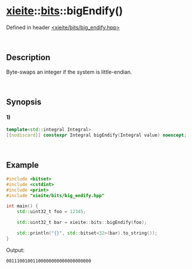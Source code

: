 # [xieite](../../xieite.md)\:\:[bits](../../bits.md)\:\:bigEndify\(\)
Defined in header [<xieite/bits/big_endify.hpp>](../../../include/xieite/bits/big_endify.hpp)

&nbsp;

## Description
Byte-swaps an integer if the system is little-endian.

&nbsp;

## Synopsis
#### 1)
```cpp
template<std::integral Integral>
[[nodiscard]] constexpr Integral bigEndify(Integral value) noexcept;
```

&nbsp;

## Example
```cpp
#include <bitset>
#include <cstdint>
#include <print>
#include "xieite/bits/big_endify.hpp"

int main() {
    std::uint32_t foo = 12345;

    std::uint32_t bar = xieite::bits::bigEndify(foo);

    std::println("{}", std::bitset<32>(bar).to_string());
}
```
Output:
```
00111001001100000000000000000000
```
